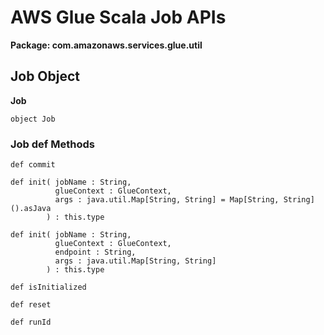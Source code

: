 # AWS Glue Scala Job APIs<a name="glue-etl-scala-apis-glue-util-job"></a>

**Package: com\.amazonaws\.services\.glue\.util**

## Job Object<a name="glue-etl-scala-apis-glue-util-job-object"></a>

 **Job**

```
object Job
```

### Job def Methods<a name="glue-etl-scala-apis-glue-util-job-object-defs"></a>

```
def commit
```

```
def init( jobName : String,
          glueContext : GlueContext,
          args : java.util.Map[String, String] = Map[String, String]().asJava
        ) : this.type
```

```
def init( jobName : String,
          glueContext : GlueContext,
          endpoint : String,
          args : java.util.Map[String, String]
        ) : this.type
```

```
def isInitialized
```

```
def reset
```

```
def runId
```
